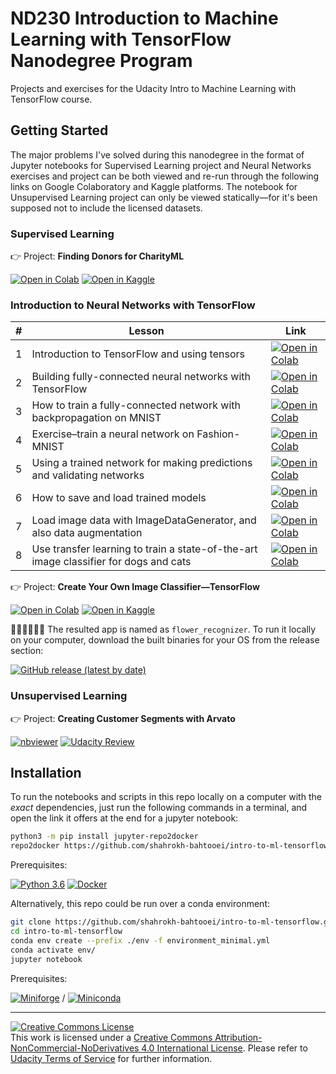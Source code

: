 # ND230 Introduction to Machine Learning with TensorFlow Nanodegree Program

Projects and exercises for the Udacity Intro to Machine Learning with TensorFlow course.

## Getting Started

The major problems I've solved during this nanodegree in the format of Jupyter notebooks for Supervised Learning project
and Neural Networks exercises and project can be both viewed and re-run through the following links on Google
Colaboratory and Kaggle platforms. The notebook for Unsupervised Learning project can only be viewed statically—for it's
been supposed not to include the licensed datasets.

### Supervised Learning

👉 Project: **Finding Donors for CharityML**

[![Open in Colab][colab-svg]][colab-supervised-proj]
[![Open in Kaggle][kaggle-svg]][kaggle-supervised-proj]

### Introduction to Neural Networks with TensorFlow

| #   | Lesson                                                                               | Link                                        | 
|-----|--------------------------------------------------------------------------------------|---------------------------------------------|
| 1   | Introduction to TensorFlow and using tensors                                         | [![Open in Colab][colab-svg]][colab-nn-ex1] | 
| 2   | Building fully-connected neural networks with TensorFlow                             | [![Open in Colab][colab-svg]][colab-nn-ex2] | 
| 3   | How to train a fully-connected network with backpropagation on MNIST                 | [![Open in Colab][colab-svg]][colab-nn-ex3] | 
| 4   | Exercise–train a neural network on Fashion-MNIST                                     | [![Open in Colab][colab-svg]][colab-nn-ex4] | 
| 5   | Using a trained network for making predictions and validating networks               | [![Open in Colab][colab-svg]][colab-nn-ex5] | 
| 6   | How to save and load trained models                                                  | [![Open in Colab][colab-svg]][colab-nn-ex6] | 
| 7   | Load image data with ImageDataGenerator, and also data augmentation                  | [![Open in Colab][colab-svg]][colab-nn-ex7] | 
| 8   | Use transfer learning to train a state-of-the-art image classifier for dogs and cats | [![Open in Colab][colab-svg]][colab-nn-ex8] |

👉 Project: **Create Your Own Image Classifier—TensorFlow**

[![Open in Colab][colab-svg]][colab-nn-proj]
[![Open in Kaggle][kaggle-svg]][kaggle-nn-proj]

👨🏻‍💻👩🏻‍💻 The resulted app is named as `flower_recognizer`. To run it locally on your computer, download the built binaries for your OS from the release section:

[![GitHub release (latest by date)](https://img.shields.io/github/v/release/shahrokh-bahtooei/intro-to-ml-tensorflow)](https://github.com/shahrokh-bahtooei/intro-to-ml-tensorflow/releases)

### Unsupervised Learning

👉 Project: **Creating Customer Segments with Arvato**

[![nbviewer](https://raw.githubusercontent.com/jupyter/design/master/logos/Badges/nbviewer_badge.svg)](https://nbviewer.org/github/shahrokh-bahtooei/intro-to-ml-tensorflow/blob/master/projects/p3_identify_customer_segments/identify_customer_segments.ipynb)
[![Udacity Review](https://badgen.net/badge/view%20review/pdf/red?icon=pdf)](https://github.com/shahrokh-bahtooei/intro-to-ml-tensorflow/blob/master/projects/p3_identify_customer_segments/Udacity_review.pdf)

## Installation

To run the notebooks and scripts in this repo locally on a computer with the _exact_ dependencies, just run the
following commands in a terminal, and open the link it offers at the end for a jupyter notebook:

```sh
python3 -m pip install jupyter-repo2docker
repo2docker https://github.com/shahrokh-bahtooei/intro-to-ml-tensorflow.git
```

Prerequisites:

[![Python 3.6](https://img.shields.io/badge/Python-3.6+-blue.svg)](https://www.python.org/downloads/release/python-360/)
[![Docker](https://badgen.net/badge/icon/Docker?icon=docker&label)](https://https://docker.com/)

Alternatively, this repo could be run over a conda environment:

```sh
git clone https://github.com/shahrokh-bahtooei/intro-to-ml-tensorflow.git
cd intro-to-ml-tensorflow
conda env create --prefix ./env -f environment_minimal.yml
conda activate env/
jupyter notebook
```

Prerequisites:

[![Miniforge](https://img.shields.io/badge/Miniforge-gray.svg)](https://github.com/conda-forge/miniforge)
/ [![Miniconda](https://img.shields.io/badge/Miniconda-gray.svg)](https://docs.conda.io/en/latest/miniconda.html)


[colab-svg]: <https://colab.research.google.com/assets/colab-badge.svg>

[kaggle-svg]: <https://kaggle.com/static/images/open-in-kaggle.svg>


[colab-supervised-proj]: <https://colab.research.google.com/github/shahrokh-bahtooei/intro-to-ml-tensorflow/blob/master/projects/p1_charityml/finding_donors.ipynb>

[kaggle-supervised-proj]: <https://www.kaggle.com/notebooks/welcome?src=https://github.com/shahrokh-bahtooei/intro-to-ml-tensorflow/blob/master/projects/p1_charityml/finding_donors.ipynb>


[colab-nn-ex1]: <https://colab.research.google.com/github/shahrokh-bahtooei/intro-to-ml-tensorflow/blob/master/lessons/intro-to-tensorflow/Part_1_Introduction_to_Neural_Networks_with_TensorFlow_(Exercise).ipynb>

[colab-nn-ex2]: <https://colab.research.google.com/github/shahrokh-bahtooei/intro-to-ml-tensorflow/blob/master/lessons/intro-to-tensorflow/Part_2_Neural_networks_with_TensorFlow_and_Keras_(Exercise).ipynb>

[colab-nn-ex3]: <https://colab.research.google.com/github/shahrokh-bahtooei/intro-to-ml-tensorflow/blob/master/lessons/intro-to-tensorflow/Part_3_Training_Neural_Networks_(Exercise).ipynb>

[colab-nn-ex4]: <https://colab.research.google.com/github/shahrokh-bahtooei/intro-to-ml-tensorflow/blob/master/lessons/intro-to-tensorflow/Part_4_Fashion_MNIST_(Exercise).ipynb>

[colab-nn-ex5]: <https://colab.research.google.com/github/shahrokh-bahtooei/intro-to-ml-tensorflow/blob/master/lessons/intro-to-tensorflow/Part_5_Inference_and_Validation_(Exercise).ipynb>

[colab-nn-ex6]: <https://colab.research.google.com/github/shahrokh-bahtooei/intro-to-ml-tensorflow/blob/master/lessons/intro-to-tensorflow/Part_6_Saving_and_Loading_Models.ipynb>

[colab-nn-ex7]: <https://colab.research.google.com/github/shahrokh-bahtooei/intro-to-ml-tensorflow/blob/master/lessons/intro-to-tensorflow/Part_7_Loading_Image_Data_(Exercise).ipynb>

[colab-nn-ex8]: <https://colab.research.google.com/github/shahrokh-bahtooei/intro-to-ml-tensorflow/blob/master/lessons/intro-to-tensorflow/Part_8_Transfer_Learning_(Exercise).ipynb>


[colab-nn-proj]: <https://colab.research.google.com/github/shahrokh-bahtooei/intro-to-ml-tensorflow/blob/master/projects/p2_image_classifier/build_flower_classifier.ipynb>

[kaggle-nn-proj]: <https://www.kaggle.com/notebooks/welcome?src=https://github.com/shahrokh-bahtooei/intro-to-ml-tensorflow/blob/master/projects/p2_image_classifier/build_flower_classifier.ipynb>

---
<a rel="license" href="http://creativecommons.org/licenses/by-nc-nd/4.0/"><img alt="Creative Commons License" style="border-width:0" src="https://i.creativecommons.org/l/by-nc-nd/4.0/88x31.png" /></a><br />
This work is licensed under a <a rel="license" href="http://creativecommons.org/licenses/by-nc-nd/4.0/">Creative Commons
Attribution-NonCommercial-NoDerivatives 4.0 International License</a>. Please refer
to [Udacity Terms of Service](https://www.udacity.com/legal) for further information.
